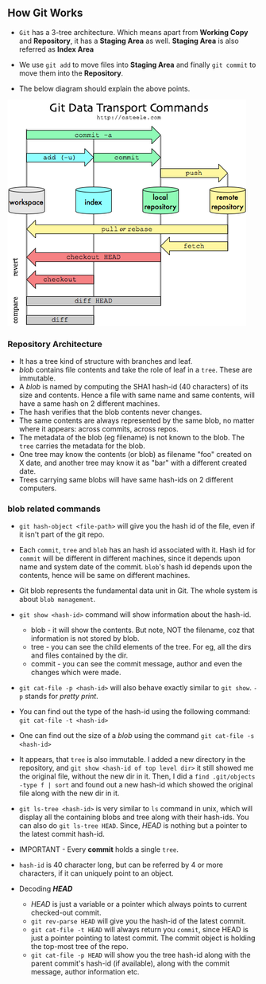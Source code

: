## How Git Works

* `Git` has a 3-tree architecture. Which means apart from **Working Copy** and **Repository**, it has a **Staging Area** as well. **Staging Area** is also referred as **Index Area**

* We use `git add` to move files into **Staging Area** and finally `git commit` to move them into the **Repository**.

* The below diagram should explain the above points.

![Git](images/git-flow.png)

### Repository Architecture

* It has a tree kind of structure with branches and leaf.
* *blob* contains file contents and take the role of leaf in a `tree`. These are immutable.
* A *blob* is named by computing the SHA1 hash-id (40 characters) of its size and contents. Hence a file with same name and same contents, will have a same hash on 2 different machines.
* The hash verifies that the blob contents never changes.
* The same contents are always represented by the same blob, no matter where it appears: across commits, across repos.
* The metadata of the blob (eg filename) is not known to the blob. The `tree` carries the metadata for the blob.
* One tree may know the contents (or blob) as filename "foo" created on X date, and another tree may know it as "bar" with a different created date.
* Trees carrying same blobs will have same hash-ids on 2 different computers.

### blob related commands

* `git hash-object <file-path>` will give you the hash id of the file, even if it isn't part of the git repo.
* Each `commit`, `tree` and `blob` has an hash id associated with it. Hash id for `commit` will be different in different machines, since it depends upon name and system date of the commit. `blob`'s hash id depends upon the contents, hence will be same on different machines.
* Git blob represents the fundamental data unit in Git. The whole system is about `blob management`.
* `git show <hash-id>` command will show information about the hash-id.
  * blob - it will show the contents. But note, NOT the filename, coz that information is not stored by blob.
  * tree - you can see the child elements of the tree. For eg, all the dirs and files contained by the dir.
  * commit - you can see the commit message, author and even the changes which were made.

* `git cat-file -p <hash-id>` will also behave exactly similar to `git show`. `-p` stands for *pretty print*.
* You can find out the type of the hash-id using the following command: `git cat-file -t <hash-id>`
* One can find out the size of a *blob* using the command `git cat-file -s <hash-id>`
* It appears, that `tree` is also immutable. I added a new directory in the repository, and `git show <hash-id of top level dir>` it still showed me the original file, without the new dir in it. Then, I did a `find .git/objects -type f | sort` and  found out a new hash-id which showed the original file along with the new dir in it.

* `git ls-tree <hash-id>` is very similar to `ls` command in unix, which will display all the containing blobs and tree along with their hash-ids. You can also do `git ls-tree HEAD`. Since, *HEAD* is nothing but a pointer to the latest commit hash-id.
* IMPORTANT - Every **commit** holds a single `tree`.

* `hash-id` is 40 character long, but can be referred by 4 or more characters, if it can uniquely point to an object.

* Decoding ***HEAD***
  * *HEAD* is just a variable or a pointer which always points to current checked-out commit.
  * `git rev-parse HEAD` will give you the hash-id of the latest commit.
  * `git cat-file -t HEAD` will always return you `commit`, since HEAD is just a pointer pointing to latest commit. The commit object is holding the top-most tree of the repo.
  * `git cat-file -p HEAD` will show you the tree hash-id along with the parent commit's hash-id (if available), along with the commit message, author information etc.
